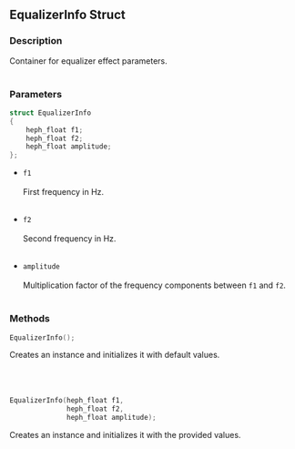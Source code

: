 ## EqualizerInfo Struct

### Description
Container for equalizer effect parameters.
<br><br>

### Parameters
```c++
struct EqualizerInfo
{
    heph_float f1;
    heph_float f2;
    heph_float amplitude;
};
```

- ``f1``
<br><br>
First frequency in Hz.
<br><br>

- ``f2``
<br><br>
Second frequency in Hz.
<br><br>

- ``amplitude``
<br><br>
Multiplication factor of the frequency components between ``f1`` and ``f2``.
<br><br>

### Methods

```c++
EqualizerInfo();
```
Creates an instance and initializes it with default values.
<br><br><br><br>

```c++
EqualizerInfo(heph_float f1,
              heph_float f2,
              heph_float amplitude);
```
Creates an instance and initializes it with the provided values.
